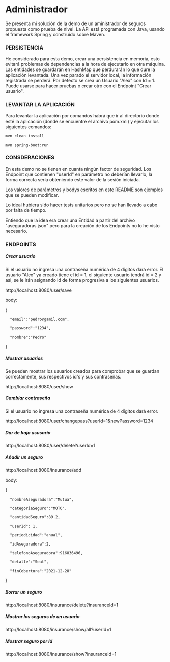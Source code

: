 # Administrador

Se presenta mi solución de la demo de un aministrador de seguros propuesta como prueba de nivel. La API está programada con Java, usando el framework Spring y construido sobre Maven.

### PERSISTENCIA

He considerado para esta demo, crear una persistencia en memoria, esto evitará problemas de dependencias a la hora de ejecutarlo en otra máquina. Las entidades se guardarán en HashMap que perdurarán lo que dure la aplicación levantada. Una vez parado el servidor local, la información registrada se perderá. Por defecto se crea un Usuario "Alex" con Id = 1. Puede usarse para hacer pruebas o crear otro con el Endpoint "Crear usuario".

### LEVANTAR LA APLICACIÓN

Para levantar la aplicación por comandos habrá que ir al directorio donde esté la aplicación (donde se encuentre el archivo pom.xml) y ejecutar los siguientes comandos:

`mvn clean install`

`mvn spring-boot:run`

### CONSDERACIONES

En esta demo no se tienen en cuanta ningún factor de seguridad. Los Endpoint que contienen "userId" en parámetro no deberían llevarlo, la forma correcta sería obteniendo este valor de la sesión iniciada.

Los valores de parámetros y bodys escritos en este README son ejemplos que se pueden modificar.

Lo ideal hubiera sido hacer tests unitarios pero no se han llevado a cabo por falta de tiempo.

Entiendo que la idea era crear una Entidad a partir del archivo "aseguradoras.json" pero para la creación de los Endpoints no lo he visto necesario.



### ENDPOINTS

##### Crear usuario

Si el usuario no ingresa una contraseña numérica de 4 dígitos dará error. El usuario "Alex" ya creado tiene el id = 1, el siguiente usuario tendrá id = 2 y asi, se le irán asignando id de forma progresiva a los siguientes usuarios.

http://localhost:8080/user/save

body:

 {
 
      "email":"pedro@gamil.com",
      
      "password":"1234",
      
      "nombre":"Pedro"
      
   }
   
##### Mostrar usuarios

Se pueden mostrar los usuarios creados para comprobar que se guardan correctamente, sus respectivos id's y sus contraseñas.

http://localhost:8080/user/show

##### Cambiar contraseña

Si el usuario no ingresa una contraseña numérica de 4 dígitos dará error.

http://localhost:8080/user/changepass?userId=1&newPassword=1234

##### Dar de baja ususario

http://localhost:8080/user/delete?userId=1

##### Añadir un seguro

http://localhost:8080/insurance/add

body:

 {
 
      "nombreAseguradora":"Mutua",
      
      "categoriaSeguro":"MOTO",
      
      "cantidadSeguro":89.2,
      
      "userId": 1,
      
      "periodicidad":"anual",
      
      "idAseguradora":2,
      
      "telefonoAseguradora":916836496,
      
      "detalle":"Seat",
      
      "finCobertura":"2021-12-28"
      
   }
   
 ##### Borrar un seguro

 http://localhost:8080/insurance/delete?insuranceId=1

 ##### Mostrar los seguros de un usuario

 http://localhost:8080/insurance/show/all?userId=1
 
 ##### Mostrar seguro por Id
 
 http://localhost:8080/insurance/show?insuranceId=1
 
